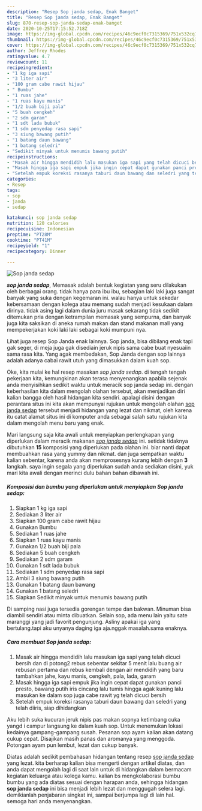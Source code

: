 ```yaml
---
description: "Resep Sop janda sedap, Enak Banget"
title: "Resep Sop janda sedap, Enak Banget"
slug: 870-resep-sop-janda-sedap-enak-banget
date: 2020-10-25T17:15:52.718Z
image: https://img-global.cpcdn.com/recipes/46c9ecf0c7315369/751x532cq70/sop-janda-sedap-foto-resep-utama.jpg
thumbnail: https://img-global.cpcdn.com/recipes/46c9ecf0c7315369/751x532cq70/sop-janda-sedap-foto-resep-utama.jpg
cover: https://img-global.cpcdn.com/recipes/46c9ecf0c7315369/751x532cq70/sop-janda-sedap-foto-resep-utama.jpg
author: Jeffrey Rhodes
ratingvalue: 4.7
reviewcount: 11
recipeingredient:
- "1 kg iga sapi"
- "3 liter air"
- "100 gram cabe rawit hijau"
- " Bumbu"
- "1 ruas jahe"
- "1 ruas kayu manis"
- "1/2 buah biji pala"
- "5 buah cengkeh"
- "2 sdm garam"
- "1 sdt lada bubuk"
- "1 sdm penyedap rasa sapi"
- "3 siung bawang putih"
- "1 batang daun bawang"
- "1 batang seledri"
- "Sedikit minyak untuk menumis bawang putih"
recipeinstructions:
- "Masak air hingga mendidih lalu masukan iga sapi yang telah dicuci bersih dan di potong2 rebus sebentar sekitar 5 menit lalu buang air rebusan pertama dan rebus kembali dengan air mendidih yang baru tambahkan jahe, kayu manis, cengkeh, pala, lada, garam"
- "Masak hingga iga sapi empuk jika ingin cepat dapat gunakan panci presto, bawang putih iris cincang lalu tumis hingga agak kuning lalu masukan ke dalam sop juga cabe rawit yg telah dicuci bersih"
- "Setelah empuk koreksi rasanya taburi daun bawang dan seledri yang telah diiris, siap dihidangkan"
categories:
- Resep
tags:
- sop
- janda
- sedap

katakunci: sop janda sedap 
nutrition: 120 calories
recipecuisine: Indonesian
preptime: "PT28M"
cooktime: "PT41M"
recipeyield: "1"
recipecategory: Dinner

---
```



![Sop janda sedap](https://img-global.cpcdn.com/recipes/46c9ecf0c7315369/751x532cq70/sop-janda-sedap-foto-resep-utama.jpg)

<b><i>sop janda sedap</i></b>, Memasak adalah bentuk kegiatan yang seru dilakukan oleh berbagai orang. tidak hanya para ibu ibu, sebagian laki laki juga sangat banyak yang suka dengan kegemaran ini. walau hanya untuk sekedar kebersamaan dengan kolega atau memang sudah menjadi kesukaan dalam dirinya. tidak asing lagi dalam dunia juru masak sekarang tidak sedikit ditemukan pria dengan ketrampilan memasak yang sempurna, dan banyak juga kita saksikan di aneka rumah makan dan stand makanan mall yang mempekerjakan koki laki laki sebagai koki mumpuni nya.

Lihat juga resep Sop Janda enak lainnya. Sop janda, bisa dibilang enak tapi gak seger, di meja juga gak disediain jeruk nipis sama cabe buat nyesuaiin sama rasa kita. Yang agak membedakan, Sop Janda dengan sop lainnya adalah adanya cabai rawit utuh yang dimasukkan dalam kuah sop.

Oke, kita mulai ke hal resep masakan <i>sop janda sedap</i>. di tengah tengah pekerjaan kita, kemungkinan akan terasa menyenangkan apabila sejenak anda menyisihkan sedikit waktu untuk meracik sop janda sedap ini. dengan keberhasilan kita dalam mengolah olahan tersebut, akan menjadikan diri kalian bangga oleh hasil hidangan kita sendiri. apalagi disini dengan perantara situs ini kita akan mempunyai rujukan untuk mengolah olahan <u>sop janda sedap</u> tersebut menjadi hidangan yang lezat dan nikmat, oleh karena itu catat alamat situs ini di komputer anda sebagai salah satu rujukan kita dalam mengolah menu baru yang enak.


Mari langsung saja kita awali untuk menyiapkan perlengkapan yang diperlukan dalam meracik makanan <u><i>sop janda sedap</i></u> ini. setidak tidaknya dibutuhkan <b>15</b> komposisi yang diperlukan pada olahan ini. biar nanti dapat membuahkan rasa yang yummy dan nikmat. dan juga sempatkan waktu kalian sebentar, karena anda akan memprosesnya kurang lebih dengan <b>3</b> langkah. saya ingin segala yang diperlukan sudah anda sediakan disini, yuk mari kita awali dengan merinci dulu bahan bahan dibawah ini.

<!--inarticleads1-->

##### Komposisi dan bumbu yang diperlukan untuk menyiapkan Sop janda sedap:

1. Siapkan 1 kg iga sapi
1. Sediakan 3 liter air
1. Siapkan 100 gram cabe rawit hijau
1. Gunakan  Bumbu
1. Sediakan 1 ruas jahe
1. Siapkan 1 ruas kayu manis
1. Gunakan 1/2 buah biji pala
1. Sediakan 5 buah cengkeh
1. Sediakan 2 sdm garam
1. Gunakan 1 sdt lada bubuk
1. Sediakan 1 sdm penyedap rasa sapi
1. Ambil 3 siung bawang putih
1. Gunakan 1 batang daun bawang
1. Gunakan 1 batang seledri
1. Siapkan Sedikit minyak untuk menumis bawang putih


Di samping nasi juga tersedia gorengan tempe dan bakwan. Minuman bisa diambil sendiri atau minta dibuatkan. Selain sop, ada menu lain yaitu sate maranggi yang jadi favorit pengunjung. Asliny apakai iga yang bertulang.tapi aku unyanya daging iga aja.nggak masalah.sama enaknya. 

<!--inarticleads2-->

##### Cara membuat Sop janda sedap:

1. Masak air hingga mendidih lalu masukan iga sapi yang telah dicuci bersih dan di potong2 rebus sebentar sekitar 5 menit lalu buang air rebusan pertama dan rebus kembali dengan air mendidih yang baru tambahkan jahe, kayu manis, cengkeh, pala, lada, garam
1. Masak hingga iga sapi empuk jika ingin cepat dapat gunakan panci presto, bawang putih iris cincang lalu tumis hingga agak kuning lalu masukan ke dalam sop juga cabe rawit yg telah dicuci bersih
1. Setelah empuk koreksi rasanya taburi daun bawang dan seledri yang telah diiris, siap dihidangkan


Aku lebih suka kucuran jeruk nipis pas makan sopnya ketimbang cuka yangd i campur langsung ke dalam kuah sop. Untuk menemukan lokasi kedainya gampang-gampang susah. Pesanan sop ayam kalian akan datang cukup cepat. Disajikan masih panas dan aromanya yang menggoda. Potongan ayam pun lembut, lezat dan cukup banyak. 

Diatas adalah sedikit pembahasan hidangan tentang resep <u>sop janda sedap</u> yang lezat. kita berharap kalian bisa mengerti dengan artikel diatas, dan anda dapat mengolah lagi di saat lain untuk di hidangkan dalam bermacam kegiatan keluarga atau kolega kamu. kalian bs mengkolaborasi bumbu bumbu yang ada diatas sesuai dengan harapan anda, sehingga hidangan <b>sop janda sedap</b> ini bisa menjadi lebih lezat dan menggugah selera lagi. demikianlah penjabaran singkat ini, sampai berjumpa lagi di lain hal. semoga hari anda menyenangkan.
